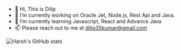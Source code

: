 - 👋 Hi, This is Dilip
- 👀 I’m currently working on Oracle Jet, Node.js, Rest Api and Java.
- 🌱 I’m currently learning Javascript, React and Advance Java
- 📫 Please reach out to me at dilip35kumar@gmail.com

![Harsh's GitHub stats](https://github-readme-stats.vercel.app/api?username=hiiamdilip&show_icons=true&theme=dark)

<!---
hiiamdilip/hiiamdilip is a ✨ special ✨ repository because its `README.md` (this file) appears on your GitHub profile.
You can click the Preview link to take a look at your changes.
--->
